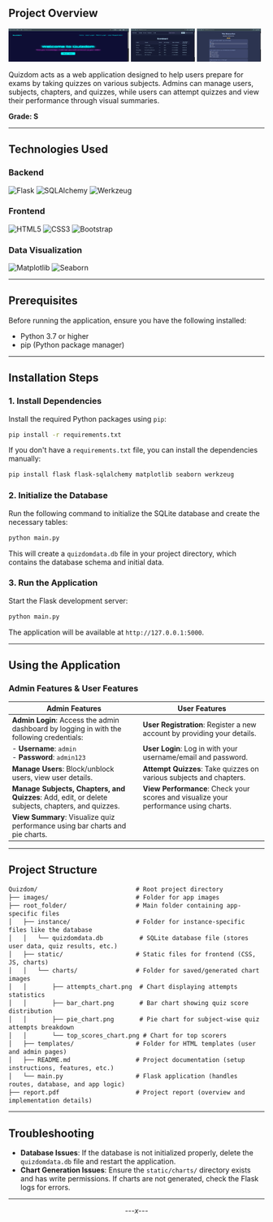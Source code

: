 ## Project Overview

<div>
  <img src="/Quizdom/images/Screenshot 2025-04-27 065356.png" width="47%" height='65px' alt="Admin Dashboard">
  <img src="Quizdom/images/Screenshot 2025-04-27 070450.png" width="25%" height='65px' alt="User Scores Interface">
  <img src="/Quizdom/images/Screenshot 2025-04-27 070554.png" width="25%" height='65px' alt="User Quiz Interface">
</div>


Quizdom acts as a web application designed to help users prepare for exams by taking quizzes on various subjects. Admins can manage users, subjects, chapters, and quizzes, while users can attempt quizzes and view their performance through visual summaries.

**Grade: S**

---

## Technologies Used

### Backend
![Flask](https://img.shields.io/badge/Flask-000000?style=for-the-badge&logo=flask&logoColor=white)
![SQLAlchemy](https://img.shields.io/badge/SQLAlchemy-000000?style=for-the-badge&logo=sqlalchemy&logoColor=white)
![Werkzeug](https://img.shields.io/badge/Werkzeug-000000?style=for-the-badge&logo=werkzeug&logoColor=white)

### Frontend
![HTML5](https://img.shields.io/badge/HTML5-E34F26?style=for-the-badge&logo=html5&logoColor=white)
![CSS3](https://img.shields.io/badge/CSS3-1572B6?style=for-the-badge&logo=css3&logoColor=white)
![Bootstrap](https://img.shields.io/badge/Bootstrap-7952B3?style=for-the-badge&logo=bootstrap&logoColor=white)

### Data Visualization
![Matplotlib](https://img.shields.io/badge/Matplotlib-11557C?style=for-the-badge)
![Seaborn](https://img.shields.io/badge/Seaborn-0C7BDC?style=for-the-badge)

---

## Prerequisites

Before running the application, ensure you have the following installed:

- Python 3.7 or higher
- pip (Python package manager)

---

## Installation Steps

### 1. Install Dependencies
Install the required Python packages using `pip`:
```bash
pip install -r requirements.txt
```
If you don't have a `requirements.txt` file, you can install the dependencies manually:
```bash
pip install flask flask-sqlalchemy matplotlib seaborn werkzeug
```

### 2. Initialize the Database
Run the following command to initialize the SQLite database and create the necessary tables:
```bash
python main.py
```
This will create a `quizdomdata.db` file in your project directory, which contains the database schema and initial data.

### 3. Run the Application
Start the Flask development server:
```bash
python main.py
```
The application will be available at `http://127.0.0.1:5000`.

---

## Using the Application

### Admin Features & User Features

| **Admin Features**                                                                                             | **User Features**                                                                                             |
| ---------------------------------------------------------------------------------------------------------------- | ---------------------------------------------------------------------------------------------------------------- |
| **Admin Login**: Access the admin dashboard by logging in with the following credentials:                       | **User Registration**: Register a new account by providing your details.                                      |
| - **Username**: `admin`<br>- **Password**: `admin123`                                                             | **User Login**: Log in with your username/email and password.                                                 |
| **Manage Users**: Block/unblock users, view user details.                                                       | **Attempt Quizzes**: Take quizzes on various subjects and chapters.                                           |
| **Manage Subjects, Chapters, and Quizzes**: Add, edit, or delete subjects, chapters, and quizzes.              | **View Performance**: Check your scores and visualize your performance using charts.                           |
| **View Summary**: Visualize quiz performance using bar charts and pie charts.                                  |                                                                                                                |

---

## Project Structure

```
Quizdom/                           # Root project directory
├── images/                        # Folder for app images
├── root_folder/                   # Main folder containing app-specific files
│   ├── instance/                  # Folder for instance-specific files like the database
│   │   └── quizdomdata.db          # SQLite database file (stores user data, quiz results, etc.)
│   ├── static/                    # Static files for frontend (CSS, JS, charts)
│   │   └── charts/                # Folder for saved/generated chart images
│   │       ├── attempts_chart.png  # Chart displaying attempts statistics
│   │       ├── bar_chart.png       # Bar chart showing quiz score distribution
│   │       ├── pie_chart.png       # Pie chart for subject-wise quiz attempts breakdown
│   │       └── top_scores_chart.png # Chart for top scorers
│   ├── templates/                 # Folder for HTML templates (user and admin pages)
│   ├── README.md                  # Project documentation (setup instructions, features, etc.)
│   └── main.py                    # Flask application (handles routes, database, and app logic)
├── report.pdf                     # Project report (overview and implementation details)

```

---

## Troubleshooting
- **Database Issues**: If the database is not initialized properly, delete the `quizdomdata.db` file and restart the application.
- **Chart Generation Issues**: Ensure the `static/charts/` directory exists and has write permissions. If charts are not generated, check the Flask logs for errors.

---

<div align="center">
  <em>---x---</em>
</div>  
